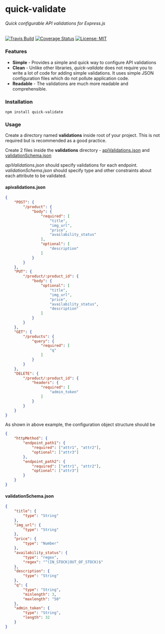 # quick-validate 
###### Quick configurable API validations for Express.js

[![Travis Build](https://api.travis-ci.org/moyukhbera/quick-validate.svg)](https://travis-ci.org/github/moyukhbera/quick-validate) [![Coverage Status](https://coveralls.io/repos/github/moyukhbera/quick-validate/badge.svg?branch=master)](https://coveralls.io/github/moyukhbera/quick-validate?branch=master) [![License: MIT](https://img.shields.io/badge/License-MIT-red.svg)](https://opensource.org/licenses/MIT)

### Features

* **Simple** - Provides a simple and quick way to configure API validations
* **Clean** - Unlike other libraries, _quick-validate_ does not require you to write a lot of code for adding simple validations. It uses simple JSON configuration files which do not pollute application code. 
* **Readable** - The validations are much more readable and comprehensible. 

### Installation
`
npm install quick-validate
`

### Usage

Create a directory named **validations** inside root of your project. This is not required but is recommended as a good practice.

Create 2 files inside the **validations** directory - [apiValidations.json](#head_apiValidations) and [validationSchema.json](#head_validationSchema)

_apiValidations.json_ should specify validations for each endpoint. _validationSchema.json_ should specify type and other constraints about each attribute to be validated.

#### <a name="head_apiValidations"></a>apivalidations.json

```json
{
	"POST": {
		"/product": {
			"body": {
				"required": [
					"title",
					"img_url",
					"price",
					"availability_status"
				],
				"optional": [
					"description"
				]
			}
		}
	},
	"PUT": {
		"/product/:product_id": {
			"body": {
				"optional": [
					"title",
					"img_url",
					"price",
					"availability_status",
					"description"
				]
			}
		}
	},
	"GET": {
		"/products": {
			"query": {
				"required": [
					"q"
				]
			}
		}
	},
	"DELETE": {
		"/product/:product_id": {
			"headers": {
				"required": [
					"admin_token"
				]
			}
		}
	}
}
```

As shown in above example, the configuration object structure should be

```json
{
	"httpMethod": {
		"endpoint_path1": {
			"required": ["attr1", "attr2"],
			"optional": ["attr3"]
		},
		"endpoint_path2": {
			"required": ["attr1", "attr2"],
			"optional": ["attr3"]
		}
	}
}
```

#### <a name="head_validationSchema"></a>validationSchema.json

```json
{
	"title": {
		"type": "String"
	},
	"img_url": {
		"type": "String"
	},
	"price": {
		"type": "Number"
	},
	"availability_status": {
		"type": "regex",
		"regex": "^(IN_STOCK|OUT_OF_STOCK)$"
	},
	"description": {
		"type": "String"
	},
	"q": {
		"type": "String",
		"minlength": 3,
		"maxlength": "50"
	},
	"admin_token": {
		"type": "String",
		"length": 32
	}
}
```